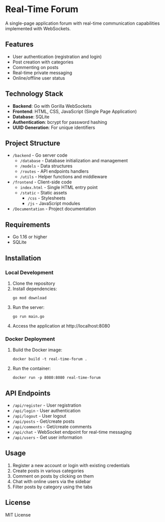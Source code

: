 # Real-Time Forum

A single-page application forum with real-time communication capabilities implemented with WebSockets.

## Features

- User authentication (registration and login)
- Post creation with categories
- Commenting on posts
- Real-time private messaging
- Online/offline user status

## Technology Stack

- **Backend**: Go with Gorilla WebSockets
- **Frontend**: HTML, CSS, JavaScript (Single Page Application)
- **Database**: SQLite
- **Authentication**: bcrypt for password hashing
- **UUID Generation**: For unique identifiers

## Project Structure

- `/backend` - Go server code
  - `/database` - Database initialization and management
  - `/models` - Data structures
  - `/routes` - API endpoints handlers
  - `/utils` - Helper functions and middleware
- `/frontend` - Client-side code
  - `index.html` - Single HTML entry point
  - `/static` - Static assets
    - `/css` - Stylesheets
    - `/js` - JavaScript modules
- `/Documentation` - Project documentation

## Requirements

- Go 1.16 or higher
- SQLite

## Installation

### Local Development

1. Clone the repository
2. Install dependencies:
   ```
   go mod download
   ```
3. Run the server:
   ```
   go run main.go
   ```
4. Access the application at http://localhost:8080

### Docker Deployment

1. Build the Docker image:
   ```
   docker build -t real-time-forum .
   ```
2. Run the container:
   ```
   docker run -p 8080:8080 real-time-forum
   ```

## API Endpoints

- `/api/register` - User registration
- `/api/login` - User authentication
- `/api/logout` - User logout
- `/api/posts` - Get/create posts
- `/api/comments` - Get/create comments
- `/api/chat` - WebSocket endpoint for real-time messaging
- `/api/users` - Get user information

## Usage

1. Register a new account or login with existing credentials
2. Create posts in various categories
3. Comment on posts by clicking on them
4. Chat with online users via the sidebar
5. Filter posts by category using the tabs

## License

MIT License